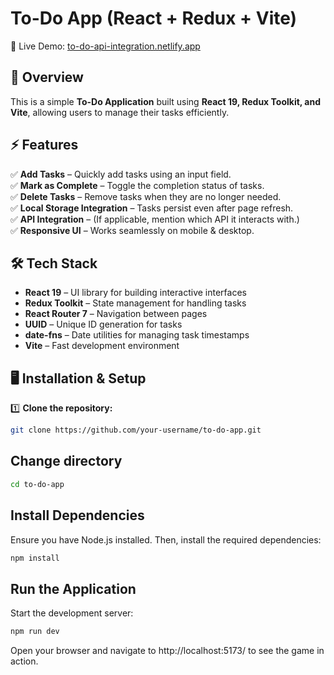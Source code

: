 # **To-Do App (React + Redux + Vite)**  

🚀 Live Demo: [to-do-api-integration.netlify.app](https://to-do-api-integration.netlify.app/)  

## **📌 Overview**  
This is a simple **To-Do Application** built using **React 19, Redux Toolkit, and Vite**, allowing users to manage their tasks efficiently.  

## **⚡ Features**  
✅ **Add Tasks** – Quickly add tasks using an input field.  
✅ **Mark as Complete** – Toggle the completion status of tasks.  
✅ **Delete Tasks** – Remove tasks when they are no longer needed.  
✅ **Local Storage Integration** – Tasks persist even after page refresh.  
✅ **API Integration** – (If applicable, mention which API it interacts with.)  
✅ **Responsive UI** – Works seamlessly on mobile & desktop.  

## **🛠️ Tech Stack**  
- **React 19** – UI library for building interactive interfaces  
- **Redux Toolkit** – State management for handling tasks  
- **React Router 7** – Navigation between pages  
- **UUID** – Unique ID generation for tasks  
- **date-fns** – Date utilities for managing task timestamps  
- **Vite** – Fast development environment  

## **🖥️ Installation & Setup**  
1️⃣ **Clone the repository:**  
```sh
git clone https://github.com/your-username/to-do-app.git
```

## Change directory
```bash
cd to-do-app
```

## Install Dependencies
Ensure you have Node.js installed. Then, install the required dependencies:

```bash
npm install
```
## Run the Application
Start the development server:

```bash
npm run dev
```

Open your browser and navigate to http://localhost:5173/ to see the game in action.
